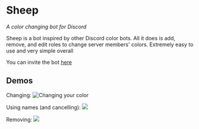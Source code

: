 # Sheep
*A color changing bot for Discord*

Sheep is a bot inspired by other Discord color bots. All it does is add, remove, and edit roles to change server members' colors. Extremely easy to use and very simple overall

You can invite the bot [here](https://discordapp.com/api/oauth2/authorize?client_id=585271178180952064&permissions=8&scope=bot)

## Demos

Changing:
![Changing your color](https://cdn.discordapp.com/attachments/585890796671336451/588635091950108682/sheep_change.giff)

Using names (and cancelling):
![](https://cdn.discordapp.com/attachments/585890796671336451/588632240674570240/sheep_cancel.gif)

Removing:
![](https://cdn.discordapp.com/attachments/585890796671336451/588632221490085889/sheep_remove.gif)